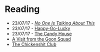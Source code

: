 # Reading

- 23/07/17 - [_No One Is Talking About This_](https://en.wikipedia.org/wiki/No_One_Is_Talking_About_This)
- 23/07/17 - [Happy-Go-Lucky](https://en.wikipedia.org/wiki/Happy-Go-Lucky_(book))
- 23/07/17 - [The Candy House](https://en.wikipedia.org/wiki/The_Candy_House_(novel))
- [A Visit from the Goon Squad](https://en.wikipedia.org/wiki/A_Visit_from_the_Goon_Squad)
- [The Chickenshit Club](https://en.wikipedia.org/wiki/Jesse_Eisinger)
